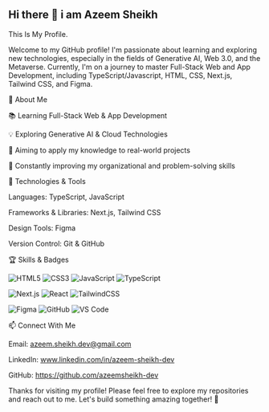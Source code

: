 ## Hi there 👋 i am Azeem Sheikh

This Is My Profile.

Welcome to my GitHub profile! I'm passionate about learning and exploring new technologies, especially in the fields of Generative AI, Web 3.0, and the Metaverse. Currently, I'm on a journey to master Full-Stack Web and App Development, including TypeScript/Javascript, HTML, CSS, Next.js, Tailwind CSS, and Figma.

🚀 About Me

📚 Learning Full-Stack Web & App Development

💡 Exploring Generative AI & Cloud Technologies

🎯 Aiming to apply my knowledge to real-world projects

🌱 Constantly improving my organizational and problem-solving skills

🔧 Technologies & Tools

Languages: TypeScript, JavaScript

Frameworks & Libraries: Next.js, Tailwind CSS

Design Tools: Figma

Version Control: Git & GitHub

🏆 Skills & Badges

![HTML5](https://img.shields.io/badge/HTML5-E34F26?style=for-the-badge&logo=html5&logoColor=white)
![CSS3](https://img.shields.io/badge/CSS3-1572B6?style=for-the-badge&logo=css3&logoColor=white)
![JavaScript](https://img.shields.io/badge/JavaScript-F7DF1E?style=for-the-badge&logo=javascript&logoColor=black)
![TypeScript](https://img.shields.io/badge/TypeScript-3178C6?style=for-the-badge&logo=typescript&logoColor=white)

![Next.js](https://img.shields.io/badge/Next.js-000000?style=for-the-badge&logo=next.js&logoColor=white)
![React](https://img.shields.io/badge/React-20232A?style=for-the-badge&logo=react&logoColor=61DAFB)
![TailwindCSS](https://img.shields.io/badge/Tailwind_CSS-06B6D4?style=for-the-badge&logo=tailwind-css&logoColor=white)

![Figma](https://img.shields.io/badge/Figma-F24E1E?style=for-the-badge&logo=figma&logoColor=white)
![GitHub](https://img.shields.io/badge/GitHub-181717?style=for-the-badge&logo=github&logoColor=white)
![VS Code](https://img.shields.io/badge/VS_Code-007ACC?style=for-the-badge&logo=visual-studio-code&logoColor=white)

📫 Connect With Me

Email: azeem.sheikh.dev@gmail.com

LinkedIn: www.linkedin.com/in/azeem-sheikh-dev

GitHub: https://github.com/azeemsheikh-dev

Thanks for visiting my profile! Please feel free to explore my repositories and reach out to me. 
Let's build something amazing together! 🚀

